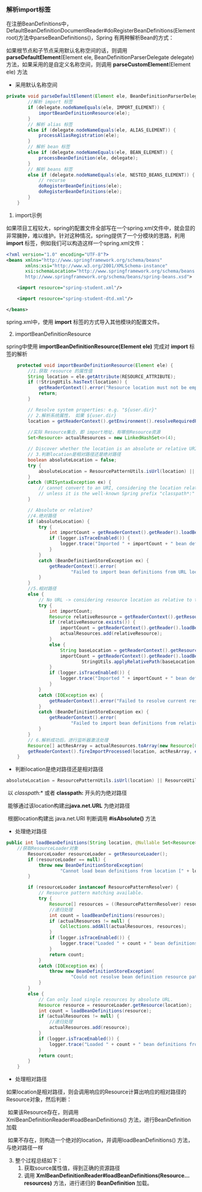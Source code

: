### 解析import标签

在注册BeanDefinitions中，DefaultBeanDefinitionDocumentReader#doRegisterBeanDefinitions(Element root)方法中parseBeanDefinitions()，Spring 有两种解析Bean的方式：

如果根节点和子节点采用默认名称空间的话，则调用 **parseDefaultElement**(Element ele, BeanDefinitionParserDelegate delegate) 方法，如果采用的是自定义名称空间，则调用 **parseCustomElement**(Element ele) 方法



- 采用默认名称空间

~~~java
private void parseDefaultElement(Element ele, BeanDefinitionParserDelegate delegate) {
    	//解析 import 标签
		if (delegate.nodeNameEquals(ele, IMPORT_ELEMENT)) {
			importBeanDefinitionResource(ele);
		}
    	// 解析 alias 标签
		else if (delegate.nodeNameEquals(ele, ALIAS_ELEMENT)) {
			processAliasRegistration(ele);
		}
    	// 解析 bean 标签
		else if (delegate.nodeNameEquals(ele, BEAN_ELEMENT)) {
			processBeanDefinition(ele, delegate);
		}
    	// 解析 beans 标签
		else if (delegate.nodeNameEquals(ele, NESTED_BEANS_ELEMENT)) {
			// recurse
			doRegisterBeanDefinitions(ele);
			doRegisterBeanDefinitions(ele);
		}
	}
~~~



1. import示例

如果项目工程较大，spring的配置文件全部写在一个spring.xml文件中，就会显的非常臃肿，难以维护。针对这种情况，spring提供了一个分模块的思路，利用 **import** 标签，例如我们可以构造这样一个spring.xml文件：

~~~xml
<?xml version="1.0" encoding="UTF-8"?>
<beans xmlns="http://www.springframework.org/schema/beans"
       xmlns:xsi="http://www.w3.org/2001/XMLSchema-instance"
       xsi:schemaLocation="http://www.springframework.org/schema/beans
       http://www.springframework.org/schema/beans/spring-beans.xsd">

    <import resource="spring-student.xml"/>

    <import resource="spring-student-dtd.xml"/>

</beans>
~~~

spring.xml中，使用 **import** 标签的方式导入其他模块的配置文件。



2. importBeanDefinitionResource

spring中使用 **importBeanDefinitionResource(Element ele)** 完成对 **import** 标签的解析



~~~java
	protected void importBeanDefinitionResource(Element ele) {
        //1.获取 resource 的属性值
		String location = ele.getAttribute(RESOURCE_ATTRIBUTE);
		if (!StringUtils.hasText(location)) {
			getReaderContext().error("Resource location must not be empty", ele);
			return;
		}

		// Resolve system properties: e.g. "${user.dir}"
        // 2.解析系统属性， 如果 ${user.dir}
		location = getReaderContext().getEnvironment().resolveRequiredPlaceholders(location);
		
        //实际 Resource集合，即 import地址，有哪些Resource资源
		Set<Resource> actualResources = new LinkedHashSet<>(4);

		// Discover whether the location is an absolute or relative URI
        // 3.判断location是相对路径还是绝对路径
		boolean absoluteLocation = false;
		try {
			absoluteLocation = ResourcePatternUtils.isUrl(location) || ResourceUtils.toURI(location).isAbsolute();
		}
		catch (URISyntaxException ex) {
			// cannot convert to an URI, considering the location relative
			// unless it is the well-known Spring prefix "classpath*:"
		}

		// Absolute or relative?
        //4.绝对路径
		if (absoluteLocation) {
			try {
				int importCount = getReaderContext().getReader().loadBeanDefinitions(location, actualResources);
				if (logger.isTraceEnabled()) {
					logger.trace("Imported " + importCount + " bean definitions from URL location [" + location + "]");
				}
			}
			catch (BeanDefinitionStoreException ex) {
				getReaderContext().error(
						"Failed to import bean definitions from URL location [" + location + "]", ele, ex);
			}
		}
        //5.相对路径
		else {
			// No URL -> considering resource location as relative to the current file.
			try {
				int importCount;
				Resource relativeResource = getReaderContext().getResource().createRelative(location);
				if (relativeResource.exists()) {
					importCount = getReaderContext().getReader().loadBeanDefinitions(relativeResource);
					actualResources.add(relativeResource);
				}
				else {
					String baseLocation = getReaderContext().getResource().getURL().toString();
					importCount = getReaderContext().getReader().loadBeanDefinitions(
							StringUtils.applyRelativePath(baseLocation, location), actualResources);
				}
				if (logger.isTraceEnabled()) {
					logger.trace("Imported " + importCount + " bean definitions from relative location [" + location + "]");
				}
			}
			catch (IOException ex) {
				getReaderContext().error("Failed to resolve current resource location", ele, ex);
			}
			catch (BeanDefinitionStoreException ex) {
				getReaderContext().error(
						"Failed to import bean definitions from relative location [" + location + "]", ele, ex);
			}
		}
        // 6.解析成功后，进行监听器激活处理
		Resource[] actResArray = actualResources.toArray(new Resource[0]);
		getReaderContext().fireImportProcessed(location, actResArray, extractSource(ele));
	}
~~~



- 判断location是绝对路径还是相对路径

~~~java
absoluteLocation = ResourcePatternUtils.isUrl(location) || ResourceUtils.toURI(location).isAbsolute();
~~~

​	以 **classpath*:** 或者 **classpath:** 开头的为绝对路径

​	能够通过该location构建出**java.net.URL** 为绝对路径

​	根据location构建出 java.net.URI 判断调用 **#isAbsolute()** 方法



- 处理绝对路径

~~~java
public int loadBeanDefinitions(String location, @Nullable Set<Resource> actualResources) throws BeanDefinitionStoreException {
    //获取ResourceLoader对象
		ResourceLoader resourceLoader = getResourceLoader();
		if (resourceLoader == null) {
			throw new BeanDefinitionStoreException(
					"Cannot load bean definitions from location [" + location + "]: no ResourceLoader available");
		}

		if (resourceLoader instanceof ResourcePatternResolver) {
			// Resource pattern matching available.
			try {
				Resource[] resources = ((ResourcePatternResolver) resourceLoader).getResources(location);
                //递归处理
				int count = loadBeanDefinitions(resources);
				if (actualResources != null) {
					Collections.addAll(actualResources, resources);
				}
				if (logger.isTraceEnabled()) {
					logger.trace("Loaded " + count + " bean definitions from location pattern [" + location + "]");
				}
				return count;
			}
			catch (IOException ex) {
				throw new BeanDefinitionStoreException(
						"Could not resolve bean definition resource pattern [" + location + "]", ex);
			}
		}
		else {
			// Can only load single resources by absolute URL.
			Resource resource = resourceLoader.getResource(location);
			int count = loadBeanDefinitions(resource);
			if (actualResources != null) {
                //递归处理
				actualResources.add(resource);
			}
			if (logger.isTraceEnabled()) {
				logger.trace("Loaded " + count + " bean definitions from location [" + location + "]");
			}
			return count;
		}
	}
~~~



- 处理相对路径

如果location是相对路径，则会调用响应的Resource计算出响应的相对路径的Resource对象，然后判断：

​	如果该Resource存在，则调用  XmlBeanDefinitionReader#loadBeanDefinitions() 方法，进行BeanDefinition加载

​	如果不存在，则构造一个绝对的location，并调用loadBeanDefinitions() 方法，与绝对路径一样



3. 整个过程总结如下：
   1. 获取source属性值，得到正确的资源路径
   2. 调用 **XmlBeanDefinitionReader#loadBeanDefinitions(Resource... resources)** 方法，进行递归的 **BeanDefinition** 加载。

